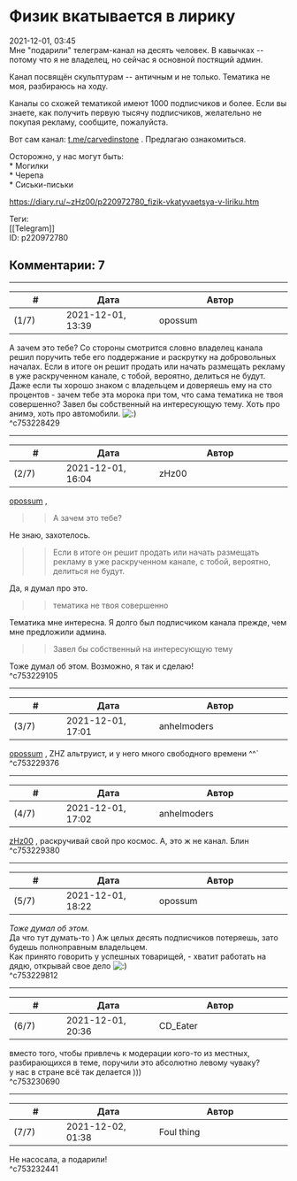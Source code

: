 Физик вкатывается в лирику
==========================

  
2021-12-01, 03:45  
 Мне "подарили" телеграм-канал на десять человек. В кавычках -- потому что я не владелец, но сейчас я основной постящий админ.   
   
 Канал посвящён скульптурам -- античным и не только. Тематика не моя, разбираюсь на ходу.   
   
 Каналы со схожей тематикой имеют 1000 подписчиков и более. Если вы знаете, как получить первую тысячу подписчиков, желательно не покупая рекламу, сообщите, пожалуйста.   
   
 Вот сам канал:  [t.me/carvedinstone](https://t.me/carvedinstone)  . Предлагаю ознакомиться.   
   
 Осторожно, у нас могут быть:   
 \* Могилки   
 \* Черепа   
 \* Сиськи-письки   
  
<https://diary.ru/~zHz00/p220972780_fizik-vkatyvaetsya-v-liriku.htm>  
  
Теги:  
[[Telegram]]  
ID: p220972780  


Комментарии: 7
--------------

  


---



|         #         |              Дата              |                     Автор                     |           ID           |
| --- | --- | --- | --- |
| (1/7) | 2021-12-01, 13:39 | opossum | c753228429 |

  
 А зачем это тебе? Со стороны смотрится словно владелец канала решил поручить тебе его поддержание и раскрутку на добровольных началах. Если в итоге он решит продать или начать размещать рекламу в уже раскрученном канале, с тобой, вероятно, делиться не будут.   
 Даже если ты хорошо знаком с владельцем и доверяешь ему на сто процентов - зачем тебе эта морока при том, что сама тематика не твоя совершенно? Завел бы собственный на интересующую тему. Хоть про анимэ, хоть про автомобили. ![:)](/picture/3.gif)   
 ^c753228429

---



|         #         |              Дата              |                     Автор                     |           ID           |
| --- | --- | --- | --- |
| (2/7) | 2021-12-01, 16:04 | zHz00 | c753229105 |

  
  [opossum](https://pssm.diary.ru "змей о двух головах")  ,   
 >>А зачем это тебе?   
   
 Не знаю, захотелось.   
   
 >>Если в итоге он решит продать или начать размещать рекламу в уже раскрученном канале, с тобой, вероятно, делиться не будут.   
   
 Да, я думал про это.   
   
 >>тематика не твоя совершенно   
   
 Тематика мне интересна. Я долго был подписчиком канала прежде, чем мне предложили админа.   
   
 >>Завел бы собственный на интересующую тему   
   
 Тоже думал об этом. Возможно, я так и сделаю!   
 ^c753229105

---



|         #         |              Дата              |                     Автор                     |           ID           |
| --- | --- | --- | --- |
| (3/7) | 2021-12-01, 17:01 | anhelmoders | c753229376 |

  
  [opossum](https://pssm.diary.ru "змей о двух головах")  , ZHZ альтруист, и у него много свободного времени ^^`   
 ^c753229376

---



|         #         |              Дата              |                     Автор                     |           ID           |
| --- | --- | --- | --- |
| (4/7) | 2021-12-01, 17:02 | anhelmoders | c753229380 |

  
  [zHz00](https://zHz00.diary.ru "Untitled")  , раскручивай свой про космос. А, это ж не канал. Блин   
 ^c753229380

---



|         #         |              Дата              |                     Автор                     |           ID           |
| --- | --- | --- | --- |
| (5/7) | 2021-12-01, 18:22 | opossum | c753229812 |

  
  *Тоже думал об этом.*    
 Да что тут думать-то ) Аж целых десять подписчиков потеряешь, зато будешь полноправным владельцем.   
 Как принято говорить у успешных товарищей, - хватит работать на дядю, открывай свое дело ![:)](/picture/3.gif)   
 ^c753229812

---



|         #         |              Дата              |                     Автор                     |           ID           |
| --- | --- | --- | --- |
| (6/7) | 2021-12-01, 20:36 | CD\_Eater | c753230690 |

  
 вместо того, чтобы привлечь к модерации кого-то из местных, разбирающихся в теме, поручили это абсолютно левому чуваку?   
 у нас в стране всё так делается )))   
 ^c753230690

---



|         #         |              Дата              |                     Автор                     |           ID           |
| --- | --- | --- | --- |
| (7/7) | 2021-12-02, 01:38 | Foul thing | c753232441 |

  
 Не насосала, а подарили!   
 ^c753232441